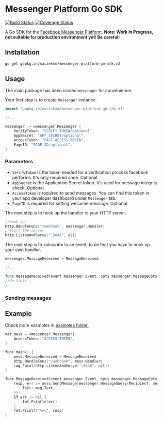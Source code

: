 Messenger Platform Go SDK
=====

[![Build Status](https://travis-ci.org/maciekmm/messenger-platform-go-sdk.svg?branch=master)](https://travis-ci.org/maciekmm/messenger-platform-go-sdk) 
[![Coverage Status](https://coveralls.io/repos/github/maciekmm/messenger-platform-go-sdk/badge.svg?branch=master)](https://coveralls.io/github/maciekmm/messenger-platform-go-sdk?branch=master)

A Go SDK for the [Facebook Messenger Platform](https://developers.facebook.com/docs/messenger-platform).
**Note: Work in Progress, not suitable for production environment yet! Be careful!**

## Installation

```bash
go get gopkg.in/maciekmm/messenger-platform-go-sdk.v2
```

## Usage

The main package has been named `messenger` for convenience. 

Your first step is to create `Messenger` instance.

```go
import "gopkg.in/maciekmm/messenger-platform-go-sdk.v1"

//...

messenger := &messenger.Messenger {
	VerifyToken: "VERIFY_TOKEN/optional",
	AppSecret: "APP_SECRET/optional",
	AccessToken: "PAGE_ACCESS_TOKEN",
	PageID: "PAGE_ID/optional",
}
```

### Parameters
* `VerifyToken` is the token needed for a verification process facebook performs. It's only required once. Optional.
* `AppSecret` is the Application Secret token. It's used for message integrity check. Optional.
* `AccessToken` is required to send messages. You can find this token in your app developer dashboard under `Messenger` tab.
* `PageID` is required for setting welcome message. Optional.

The next step is to hook up the handler to your HTTP server. 

```go
//hook up
http.HandleFunc("/webhook", messenger.Handler)
//start the server
http.ListenAndServe(":5646", nil)
```

The next step is to *subscribe* to an event, to do that you have to hook up your own handler.

```go
messenger.MessageReceived = MessageReceived

//...

func MessageReceived(event messenger.Event, opts messenger.MessageOpts, msg messenger.ReceivedMessage) {
//do stuff
}
```

### Sending messages

## Example

Check more examples in [examples folder.](https://github.com/maciekmm/messenger-platform-go-sdk/tree/master/examples)

```go
var mess = &messenger.Messenger{
	AccessToken: "ACCESS_TOKEN",
}

func main() {
	mess.MessageReceived = MessageReceived
	http.HandleFunc("/webhook", mess.Handler)
	log.Fatal(http.ListenAndServe(":5646", nil))
}

func MessageReceived(event messenger.Event, opts messenger.MessageOpts, msg messenger.ReceivedMessage) {
	resp, err := mess.SendMessage(messenger.MessageQuery{Recipient: messenger.Recipient{ID: opts.Sender.ID}, Message: messenger.Message{
		Text: msg.Text,
	}})
	if err != nil {
		fmt.Println(err)
	}
	fmt.Printf("%+v", resp)
}
```